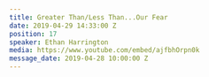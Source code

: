 ```yaml
---
title: Greater Than/Less Than...Our Fear
date: 2019-04-29 14:33:00 Z
position: 17
speaker: Ethan Harrington
media: https://www.youtube.com/embed/ajfbhOrpn0k
message_date: 2019-04-28 10:00:00 Z
---
```



